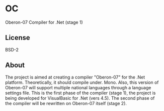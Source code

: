 ﻿# OC
Oberon-07 Compiler for .Net (stage 1)

## License
BSD-2

## About
The project is aimed at creating a compiler "Oberon-07" for the .Net
platform. Theoretically, it should compile under.
Mono.
Also, this version of Oberon-07 will support multiple national
languages through a language settings file.
This is the first phase of the compiler (stage 1), the project is being developed
for VisualBasic for .Net (vers 4.5).
The second phase of the compiler will be rewritten on Oberon-07 itself (stage 2).